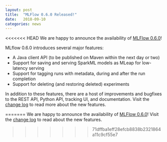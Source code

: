 ```yaml
---
layout: post
title:  "MLFlow 0.6.0 Released!"
date:   2018-09-10
categories: news
---
```


<<<<<<< HEAD
We are happy to announce the availability of [MLFlow 0.6.0](https://github.com/mlflow/mlflow/releases/tag/v0.6.0)! 

MLflow 0.6.0 introduces several major features:

- A Java client API (to be published on Maven within the next day or two)
- Support for saving and serving SparkML models as MLeap for low-latency serving
- Support for tagging runs with metadata, during and after the run completion
- Support for deleting (and restoring deleted) experiments

In addition to these features, there are a host of improvements and bugfixes to the REST API, Python API, tracking UI, and documentation. Visit the [change log](https://github.com/mlflow/mlflow/blob/master/CHANGELOG.rst#060-2018-09-10) to read more about the new features.

=======
We are happy to announce the availability of [MLFlow 0.6.0](https://github.com/mlflow/mlflow/releases/tag/v0.6.0)! Visit the [change log](https://github.com/mlflow/mlflow/blob/master/CHANGELOG.rst#060-2018-09-10) to read about the new features.
>>>>>>> 71dffba1eff28efcb8838b2321864a11c9cf55e7
